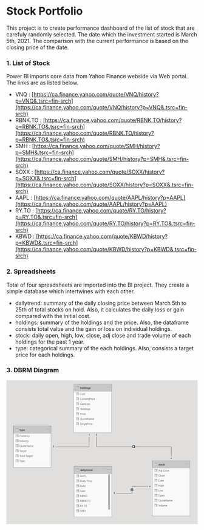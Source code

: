 # Stock Portfolio
This project is to create performance dashboard of the list of stock that are carefuly randomly selected. The date which the investment started is March 5th, 2021. The comparison with the current performance is based on the closing price of the date.

### 1. List of Stock
Power BI imports core data from Yahoo Finance webside via Web portal. The links are as listed below.
- VNQ : [https://ca.finance.yahoo.com/quote/VNQ/history?p=VNQ&.tsrc=fin-srch](https://ca.finance.yahoo.com/quote/VNQ/history?p=VNQ&.tsrc=fin-srch)
- RBNK.TO : [https://ca.finance.yahoo.com/quote/RBNK.TO/history?p=RBNK.TO&.tsrc=fin-srch](https://ca.finance.yahoo.com/quote/RBNK.TO/history?p=RBNK.TO&.tsrc=fin-srch)
- SMH : [https://ca.finance.yahoo.com/quote/SMH/history?p=SMH&.tsrc=fin-srch](https://ca.finance.yahoo.com/quote/SMH/history?p=SMH&.tsrc=fin-srch)
- SOXX : [https://ca.finance.yahoo.com/quote/SOXX/history?p=SOXX&.tsrc=fin-srch](https://ca.finance.yahoo.com/quote/SOXX/history?p=SOXX&.tsrc=fin-srch)
- AAPL : [https://ca.finance.yahoo.com/quote/AAPL/history?p=AAPL](https://ca.finance.yahoo.com/quote/AAPL/history?p=AAPL)
- RY.TO : [https://ca.finance.yahoo.com/quote/RY.TO/history?p=RY.TO&.tsrc=fin-srch](https://ca.finance.yahoo.com/quote/RY.TO/history?p=RY.TO&.tsrc=fin-srch)
- KBWD : [https://ca.finance.yahoo.com/quote/KBWD/history?p=KBWD&.tsrc=fin-srch](https://ca.finance.yahoo.com/quote/KBWD/history?p=KBWD&.tsrc=fin-srch)

### 2. Spreadsheets
Total of four spreadsheets are imported into the BI project. They create a simple database which intertwines with each other. 
- dailytrend: summary of the daily closing price between March 5th to 25th of total stocks on hold. Also, it calculates the daily loss or gain compared with the initial cost.
- holdings: summary of the holdings and the price. Also, the dataframe consists total value and the gain or loss on individual holdings.
- stock: daily open, high, low, close, adj close and trade volume of each holdings for the past 1 year.
- type: categorical summary of the each holdings. Also, consists a target price for each holdings.

### 3. DBRM Diagram
![DBRM](https://raw.githubusercontent.com/danypark91/StockPortfolio/main/DBRM.PNG)

